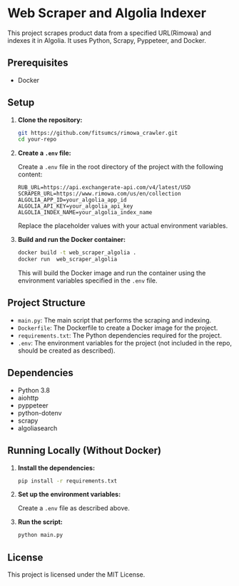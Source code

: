 # Web Scraper and Algolia Indexer

This project scrapes product data from a specified URL(Rimowa) and indexes it in Algolia. It uses Python, Scrapy, Pyppeteer, and Docker.

## Prerequisites

- Docker

## Setup

1. **Clone the repository:**

   ```sh
   git https://github.com/fitsumcs/rimowa_crawler.git
   cd your-repo
   ```

2. **Create a `.env` file:**

   Create a `.env` file in the root directory of the project with the following content:

   ```env
   RUB_URL=https://api.exchangerate-api.com/v4/latest/USD
   SCRAPER_URL=https://www.rimowa.com/us/en/collection
   ALGOLIA_APP_ID=your_algolia_app_id
   ALGOLIA_API_KEY=your_algolia_api_key
   ALGOLIA_INDEX_NAME=your_algolia_index_name
   ```

   Replace the placeholder values with your actual environment variables.

3. **Build and run the Docker container:**

   ```sh
   docker build -t web_scraper_algolia .
   docker run  web_scraper_algolia
   ```

   This will build the Docker image and run the container using the environment variables specified in the `.env` file.

## Project Structure

- `main.py`: The main script that performs the scraping and indexing.
- `Dockerfile`: The Dockerfile to create a Docker image for the project.
- `requirements.txt`: The Python dependencies required for the project.
- `.env`: The environment variables for the project (not included in the repo, should be created as described).

## Dependencies

- Python 3.8
- aiohttp
- pyppeteer
- python-dotenv
- scrapy
- algoliasearch

## Running Locally (Without Docker)

1. **Install the dependencies:**

   ```sh
   pip install -r requirements.txt
   ```

2. **Set up the environment variables:**

   Create a `.env` file as described above.

3. **Run the script:**

   ```sh
   python main.py
   ```

## License

This project is licensed under the MIT License.
